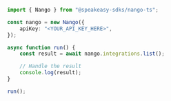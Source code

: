 <!-- Start SDK Example Usage [usage] -->
```typescript
import { Nango } from "@speakeasy-sdks/nango-ts";

const nango = new Nango({
    apiKey: "<YOUR_API_KEY_HERE>",
});

async function run() {
    const result = await nango.integrations.list();

    // Handle the result
    console.log(result);
}

run();

```
<!-- End SDK Example Usage [usage] -->